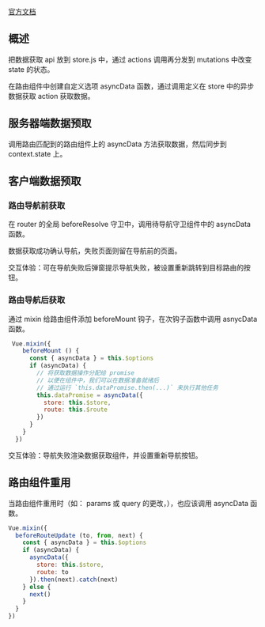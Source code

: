 [官方文档](https://ssr.vuejs.org/zh/data.html)

## 概述

把数据获取 api 放到 store.js 中，通过 actions 调用再分发到 mutations 中改变 state 的状态。

在路由组件中创建自定义选项 asyncData 函数，通过调用定义在 store 中的异步数据获取 action 获取数据。

## 服务器端数据预取

调用路由匹配到的路由组件上的 asyncData 方法获取数据，然后同步到 context.state 上。

## 客户端数据预取

### 路由导航前获取

在 router 的全局 beforeResolve 守卫中，调用待导航守卫组件中的 asyncData 函数。

数据获取成功确认导航，失败页面则留在导航前的页面。

交互体验：可在导航失败后弹窗提示导航失败，被设置重新跳转到目标路由的按钮。

### 路由导航后获取

通过 mixin 给路由组件添加 beforeMount 钩子，在次钩子函数中调用 asnycData 函数。


```js
 Vue.mixin({
    beforeMount () {
      const { asyncData } = this.$options
      if (asyncData) {
        // 将获取数据操作分配给 promise
        // 以便在组件中，我们可以在数据准备就绪后
        // 通过运行 `this.dataPromise.then(...)` 来执行其他任务
        this.dataPromise = asyncData({
          store: this.$store,
          route: this.$route
        })
      }
    }
  })
```

交互体验：导航失败渲染数据获取组件，并设置重新导航按钮。

## 路由组件重用

当路由组件重用时（如： params 或 query 的更改，），也应该调用 asyncData 函数。

```js
Vue.mixin({
  beforeRouteUpdate (to, from, next) {
    const { asyncData } = this.$options
    if (asyncData) {
      asyncData({
        store: this.$store,
        route: to
      }).then(next).catch(next)
    } else {
      next()
    }
  }
})
```